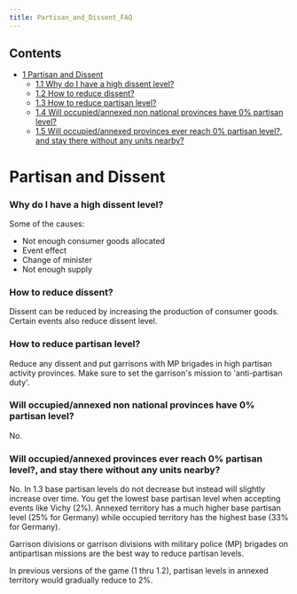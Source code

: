 ```yaml
---
title: Partisan_and_Dissent_FAQ
---
```

## Contents

-   [ 1 Partisan and Dissent ](#Partisan_and_Dissent)
    -   [ 1.1 Why do I have a high dissent level?
        ](#Why_do_I_have_a_high_dissent_level.3F)
    -   [ 1.2 How to reduce dissent? ](#How_to_reduce_dissent.3F)
    -   [ 1.3 How to reduce partisan level?
        ](#How_to_reduce_partisan_level.3F)
    -   [ 1.4 Will occupied/annexed non national provinces have 0%
        partisan level?
        ](#Will_occupied.2Fannexed_non_national_provinces_have_0.25_partisan_level.3F)
    -   [ 1.5 Will occupied/annexed provinces ever reach 0% partisan
        level?, and stay there without any units nearby?
        ](#Will_occupied.2Fannexed_provinces_ever_reach_0.25_partisan_level.3F.2C_and_stay_there_without_any_units_nearby.3F)

#  Partisan and Dissent 

###    Why do I have a high dissent level? 

Some of the causes:

-   Not enough consumer goods allocated
-   Event effect
-   Change of minister
-   Not enough supply

###    How to reduce dissent? 

Dissent can be reduced by increasing the production of consumer goods.
Certain events also reduce dissent level.

###    How to reduce partisan level? 

Reduce any dissent and put garrisons with MP brigades in high partisan
activity provinces. Make sure to set the garrison's mission to
'anti-partisan duty'.

###    Will occupied/annexed non national provinces have 0% partisan level? 

No.

###    Will occupied/annexed provinces ever reach 0% partisan level?, and stay there without any units nearby? 

No. In 1.3 base partisan levels do not decrease but instead will
slightly increase over time. You get the lowest base partisan level when
accepting events like Vichy (2%). Annexed territory has a much higher
base partisan level (25% for Germany) while occupied territory has the
highest base (33% for Germany).

Garrison divisions or garrison divisions with military police (MP)
brigades on antipartisan missions are the best way to reduce partisan
levels.

In previous versions of the game (1 thru 1.2), partisan levels in
annexed territory would gradually reduce to 2%.
